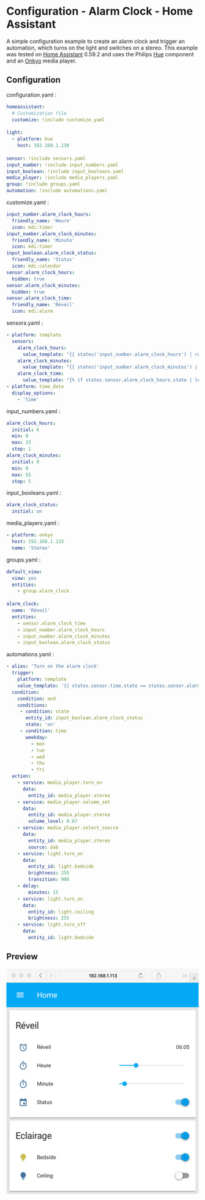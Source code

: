 # Configuration - Alarm Clock - Home Assistant
A simple configuration example to create an alarm clock and trigger an automation, which turns on the light and switches on a stereo. This example was tested on [Home Assistant](https://home-assistant.io) 0.59.2 and uses the Philips [Hue](https://home-assistant.io/components/light.hue/) component and an [Onkyo](https://home-assistant.io/components/media_player.onkyo/) media player. 

## Configuration
configuration.yaml :
```yaml
homeassistant:
  # Customization file
  customize: !include customize.yaml

light:
  - platform: hue
    host: 192.168.1.130

sensor: !include sensors.yaml
input_number: !include input_numbers.yaml
input_boolean: !include input_booleans.yaml
media_player: !include media_players.yaml
group: !include groups.yaml
automation: !include automations.yaml
```

customize.yaml :
```yaml
input_number.alarm_clock_hours:
  friendly_name: 'Heure'
  icon: mdi:timer
input_number.alarm_clock_minutes:
  friendly_name: 'Minute'
  icon: mdi:timer
input_boolean.alarm_clock_status:
  friendly_name: 'Status'
  icon: mdi:calendar
sensor.alarm_clock_hours:
  hidden: true
sensor.alarm_clock_minutes:
  hidden: true
sensor.alarm_clock_time:
  friendly_name: 'Réveil'
  icon: mdi:alarm
```

sensors.yaml :
```yaml
- platform: template
  sensors:
    alarm_clock_hours:
      value_template: "{{ states('input_number.alarm_clock_hours') | round(0) }}"
    alarm_clock_minutes:
      value_template: "{{ states('input_number.alarm_clock_minutes') | round(0) }}"
    alarm_clock_time:
      value_template: "{% if states.sensor.alarm_clock_hours.state | length == 1 -%}0{%- endif -%}{{ states.sensor.alarm_clock_hours.state }}:{% if states.sensor.alarm_clock_minutes.state | length == 1 -%}0{%- endif -%}{{ states.sensor.alarm_clock_minutes.state }}"
- platform: time_date
  display_options:
    - 'time'
```

input_numbers.yaml :
```yaml
alarm_clock_hours:
  initial: 6
  min: 0
  max: 23
  step: 1
alarm_clock_minutes:
  initial: 0
  min: 0
  max: 55
  step: 5
```

input_booleans.yaml :
```yaml
alarm_clock_status:
  initial: on
```

media_players.yaml :
```yaml
- platform: onkyo
  host: 192.168.1.133
  name: 'Stereo'
```

groups.yaml :
```yaml
default_view:
  view: yes
  entities:
    - group.alarm_clock

alarm_clock:
  name: 'Réveil'
  entities:
    - sensor.alarm_clock_time
    - input_number.alarm_clock_hours
    - input_number.alarm_clock_minutes
    - input_boolean.alarm_clock_status
```

automations.yaml :
```yaml
- alias: 'Turn on the alarm clock'
  trigger:
    platform: template
    value_template: '{{ states.sensor.time.state == states.sensor.alarm_clock_time.state }}'
  condition:
    condition: and
    conditions:
     - condition: state
       entity_id: input_boolean.alarm_clock_status
       state: 'on'
     - condition: time
       weekday:
         - mon
         - tue
         - wed
         - thu
         - fri
  action:
    - service: media_player.turn_on
      data:
        entity_id: media_player.stereo
    - service: media_player.volume_set
      data:
        entity_id: media_player.stereo
        volume_level: 0.07
    - service: media_player.select_source
      data:
        entity_id: media_player.stereo
        source: dab
    - service: light.turn_on
      data:
        entity_id: light.bedside
        brightness: 255
        transition: 900
    - delay:
        minutes: 15
    - service: light.turn_on
      data:
        entity_id: light.ceiling
        brightness: 255
    - service: light.turn_off
      data:
        entity_id: light.bedside
```

## Preview
![Alarm Clock](Alarm_clock.png)

